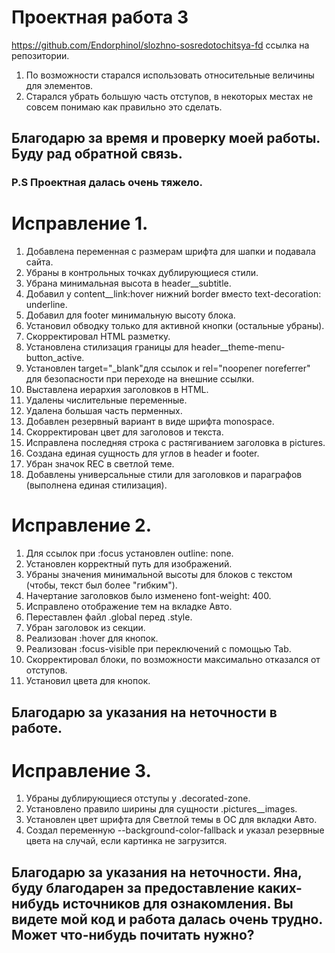 # Проектная работа 3  

https://github.com/Endorphinol/slozhno-sosredotochitsya-fd ссылка на репозитории.

1. По возможности старался использовать относительные величины для элементов.
2. Старался убрать большую часть отступов, в некоторых местах не совсем понимаю как правильно это сделать. 

## Благодарю за время и проверку моей работы. Буду рад обратной связь. 

### P.S Проектная далась очень тяжело.

# Исправление 1.

1. Добавлена переменная с размерам шрифта для шапки и подавала сайта. 
2. Убраны в контрольных точках дублирующиеся стили.
3. Убрана минимальная высота в header__subtitle.
4. Добавил у content__link:hover нижний border вместо text-decoration: underline.
5. Добавил для footer минимальную высоту блока.
6. Установил обводку только для активной кнопки (остальные убраны).
7. Скорректировал HTML разметку.
8. Установлена стилизация границы для header__theme-menu-button_active.
9. Установлен target="_blank"для ссылок и rel="noopener noreferrer" для безопасности при переходе на внешние ссылки.
10. Выставлена иерархия заголовков в HTML.
11. Удалены числительные переменные.
12. Удалена большая часть перменных.
13. Добавлен резервный вариант в виде шрифта monospace.
14. Cкорректирован цвет для заголовов и текста.
15. Исправлена последняя строка с растягиванием заголовка в pictures.
16. Создана единая сущность для углов в header и footer.
17. Убран значок REC в светлой теме.
18. Добавлены универсальные стили для заголовков и параграфов (выполнена единая стилизация).  

# Исправление 2.  

1. Для ссылок при :focus установлен outline: none.
2. Установлен корректный путь для изображений.
3. Убраны значения минимальной высоты для блоков с текстом (чтобы, текст был более "гибким").
4. Начертание заголовков было изменено font-weight: 400.
5. Исправлено отображение тем на вкладке Авто.
6. Переставлен файл .global перед .style. 
7. Убран заголовок из секции.
8. Реализован :hover для кнопок.
9. Реализован :focus-visible при переключений с помощью Tab.
10. Cкорректировал блоки, по возможности максимально отказался от отступов.
11. Установил цвета для кнопок.

## Благодарю за указания на неточности в работе. 

# Исправление 3.  

1. Убраны дублирующиеся отступы у .decorated-zone.
2. Установлено правило ширины для сущности .pictures__images.
3. Установлен цвет шрифта для Светлой темы в ОС для вкладки Авто.
4. Создал переменную --background-color-fallback и указал резервные цвета на случай, если картинка не загрузится.

## Благодарю за указания на неточности. Яна, буду благодарен за предоставление каких-нибудь источников для ознакомления. Вы видете мой код и работа далась очень трудно. Может что-нибудь почитать нужно?